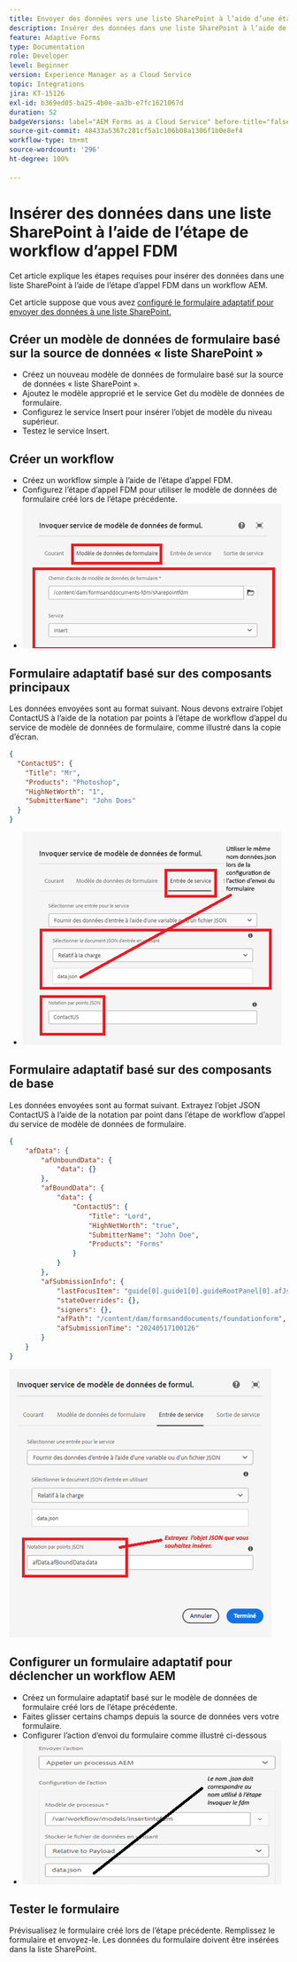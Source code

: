 ```yaml
---
title: Envoyer des données vers une liste SharePoint à l’aide d’une étape de workflow
description: Insérer des données dans une liste SharePoint à l’aide de l’étape de workflow d’appel FDM
feature: Adaptive Forms
type: Documentation
role: Developer
level: Beginner
version: Experience Manager as a Cloud Service
topic: Integrations
jira: KT-15126
exl-id: b369ed05-ba25-4b0e-aa3b-e7fc1621067d
duration: 52
badgeVersions: label="AEM Forms as a Cloud Service" before-title="false"
source-git-commit: 48433a5367c281cf5a1c106b08a1306f1b0e8ef4
workflow-type: tm+mt
source-wordcount: '296'
ht-degree: 100%

---
```


# Insérer des données dans une liste SharePoint à l’aide de l’étape de workflow d’appel FDM


Cet article explique les étapes requises pour insérer des données dans une liste SharePoint à l’aide de l’étape d’appel FDM dans un workflow AEM.

Cet article suppose que vous avez [configuré le formulaire adaptatif pour envoyer des données à une liste SharePoint.](https://experienceleague.adobe.com/docs/experience-manager-cloud-service/content/forms/adaptive-forms-authoring/authoring-adaptive-forms-core-components/create-an-adaptive-form-on-forms-cs/configure-submit-actions-core-components.html?lang=fr#connect-af-sharepoint-list)


## Créer un modèle de données de formulaire basé sur la source de données « liste SharePoint »

* Créez un nouveau modèle de données de formulaire basé sur la source de données « liste SharePoint ».
* Ajoutez le modèle approprié et le service Get du modèle de données de formulaire.
* Configurez le service Insert pour insérer l’objet de modèle du niveau supérieur.
* Testez le service Insert.


## Créer un workflow

* Créez un workflow simple à l’aide de l’étape d’appel FDM.
* Configurez l’étape d’appel FDM pour utiliser le modèle de données de formulaire créé lors de l’étape précédente.
* ![associate-fdm](assets/fdm-insert-1.png)

## Formulaire adaptatif basé sur des composants principaux

Les données envoyées sont au format suivant. Nous devons extraire l’objet ContactUS à l’aide de la notation par points à l’étape de workflow d’appel du service de modèle de données de formulaire, comme illustré dans la copie d’écran.

```json
{
  "ContactUS": {
    "Title": "Mr",
    "Products": "Photoshop",
    "HighNetWorth": "1",
    "SubmitterName": "John Does"
  }
}
```


* ![map-input-parameters](assets/fdm-insert-2.png)


## Formulaire adaptatif basé sur des composants de base

Les données envoyées sont au format suivant. Extrayez l’objet JSON ContactUS à l’aide de la notation par point dans l’étape de workflow d’appel du service de modèle de données de formulaire.

```json
{
    "afData": {
        "afUnboundData": {
            "data": {}
        },
        "afBoundData": {
            "data": {
                "ContactUS": {
                    "Title": "Lord",
                    "HighNetWorth": "true",
                    "SubmitterName": "John Doe",
                    "Products": "Forms"
                }
            }
        },
        "afSubmissionInfo": {
            "lastFocusItem": "guide[0].guide1[0].guideRootPanel[0].afJsonSchemaRoot[0]",
            "stateOverrides": {},
            "signers": {},
            "afPath": "/content/dam/formsanddocuments/foundationform",
            "afSubmissionTime": "20240517100126"
        }
    }
}
```

![foundation-based-form](assets/foundation-based-form.png)

## Configurer un formulaire adaptatif pour déclencher un workflow AEM

* Créez un formulaire adaptatif basé sur le modèle de données de formulaire créé lors de l’étape précédente.
* Faites glisser certains champs depuis la source de données vers votre formulaire.
* Configurer l’action d’envoi du formulaire comme illustré ci-dessous
* ![submit-action](assets/configure-af.png)



## Tester le formulaire

Prévisualisez le formulaire créé lors de l’étape précédente. Remplissez le formulaire et envoyez-le. Les données du formulaire doivent être insérées dans la liste SharePoint.
